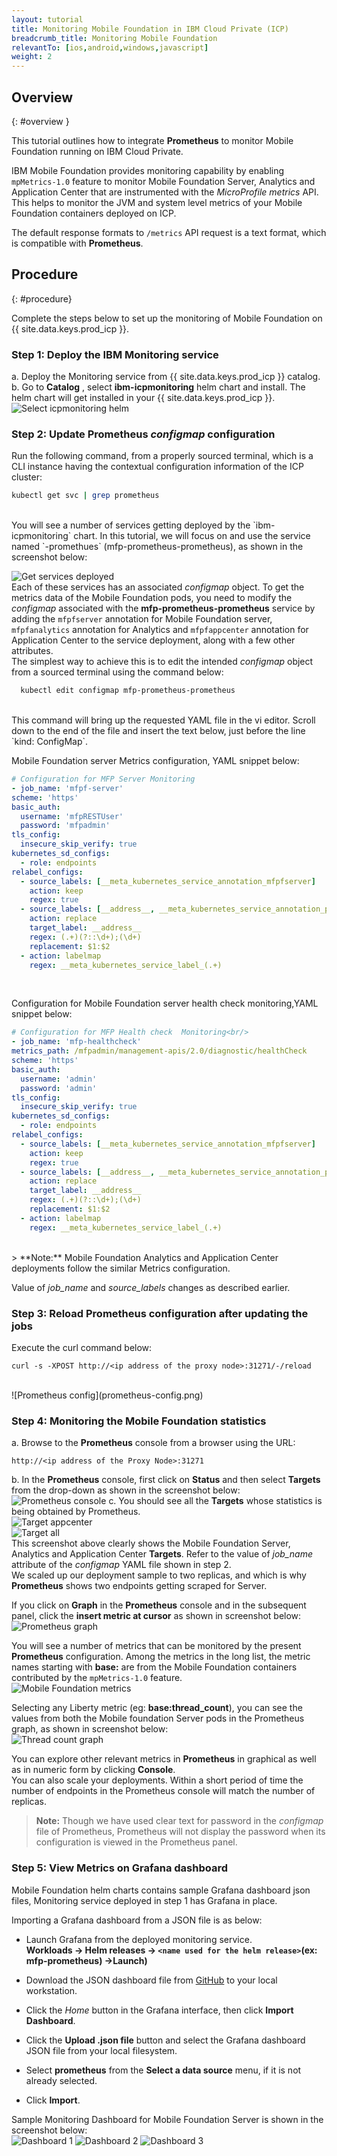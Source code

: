 ```yaml
---
layout: tutorial
title: Monitoring Mobile Foundation in IBM Cloud Private (ICP)
breadcrumb_title: Monitoring Mobile Foundation
relevantTo: [ios,android,windows,javascript]
weight: 2
---
```

<!-- NLS_CHARSET=UTF-8 -->
## Overview
{: #overview }

This tutorial outlines how to integrate **Prometheus** to monitor Mobile Foundation running on IBM Cloud Private.

IBM Mobile Foundation provides monitoring capability by enabling `mpMetrics-1.0` feature to monitor Mobile Foundation Server, Analytics and Application Center that are instrumented with the *MicroProfile metrics* API. This helps to monitor the JVM and system level metrics of your Mobile Foundation containers deployed on ICP.

The default response formats to `/metrics` API request is a text format, which is compatible with **Prometheus**.


## Procedure
{: #procedure}

Complete the steps below to set up the monitoring of Mobile Foundation on {{ site.data.keys.prod_icp }}.

### Step 1: Deploy the IBM Monitoring service
a.  Deploy the Monitoring service from {{ site.data.keys.prod_icp }} catalog.<br/>
b.  Go to **Catalog** , select **ibm-icpmonitoring** helm chart and install. The helm chart will get installed in your {{ site.data.keys.prod_icp }}.<br/>
    ![Select icpmonitoring helm](select-monitoring-helm.png)

### Step 2: Update **Prometheus** *configmap* configuration

Run the following command, from a properly sourced terminal, which is a CLI instance having the contextual configuration information of the ICP cluster:<br/>
```bash
kubectl get svc | grep prometheus
```
<br/>
You will see a number of services getting deployed by the `ibm-icpmonitoring` chart. In this tutorial, we will focus on and use the service named `<name used for the helm release>-promethues` (mfp-prometheus-prometheus), as shown in the screenshot below:<br/>

![Get services deployed](get-svcs-helm.png)
<br/>
Each of these services has an associated *configmap* object. To get the metrics data of the Mobile Foundation pods, you need to modify the *configmap* associated with the **mfp-prometheus-prometheus** service by adding the `mfpfserver` annotation for Mobile Foundation server, `mfpfanalytics` annotation for Analytics and `mfpfappcenter` annotation for Application Center to the service deployment, along with a few other attributes.<br/>
The simplest way to achieve this is to edit the intended *configmap* object from a sourced terminal using the command below:<br/>
```bash
  kubectl edit configmap mfp-prometheus-prometheus
  ```
<br/>
This command will bring up the requested YAML file in the vi editor.  Scroll down to the end of the file and insert the text below, just before the line `kind: ConfigMap`.

Mobile Foundation server Metrics configuration, YAML snippet below:<br/>

```yaml
# Configuration for MFP Server Monitoring
- job_name: 'mfpf-server'
scheme: 'https'
basic_auth:
  username: 'mfpRESTUser'
  password: 'mfpadmin'
tls_config:
  insecure_skip_verify: true
kubernetes_sd_configs:
  - role: endpoints
relabel_configs:
  - source_labels: [__meta_kubernetes_service_annotation_mfpfserver]
    action: keep
    regex: true
  - source_labels: [__address__, __meta_kubernetes_service_annotation_prometheus_io_port]
    action: replace
    target_label: __address__
    regex: (.+)(?::\d+);(\d+)
    replacement: $1:$2
  - action: labelmap
    regex: __meta_kubernetes_service_label_(.+)
```    
<br/>

Configuration for Mobile Foundation server health check monitoring,YAML snippet below:<br/>

```yaml
# Configuration for MFP Health check  Monitoring<br/>
- job_name: 'mfp-healthcheck'
metrics_path: /mfpadmin/management-apis/2.0/diagnostic/healthCheck
scheme: 'https'
basic_auth:
  username: 'admin'
  password: 'admin'
tls_config:
  insecure_skip_verify: true
kubernetes_sd_configs:
  - role: endpoints
relabel_configs:
  - source_labels: [__meta_kubernetes_service_annotation_mfpfserver]
    action: keep
    regex: true
  - source_labels: [__address__, __meta_kubernetes_service_annotation_prometheus_io_port]
    action: replace
    target_label: __address__
    regex: (.+)(?::\d+);(\d+)
    replacement: $1:$2
  - action: labelmap
    regex: __meta_kubernetes_service_label_(.+)
```
<br/>
> **Note:** Mobile Foundation Analytics and Application Center deployments follow the similar Metrics configuration.

Value of *job_name* and *source_labels* changes as described earlier.
  
### Step 3: Reload **Prometheus** configuration after updating the jobs
Execute the curl command below:<br/>
```cURL
curl -s -XPOST http://<ip address of the proxy node>:31271/-/reload
```
<br/>
![Prometheus config](prometheus-config.png)

### Step 4: Monitoring the Mobile Foundation statistics

a. Browse to the **Prometheus** console from a browser using the URL: <br/>
```
http://<ip address of the Proxy Node>:31271
```
b. In the **Prometheus** console, first click on **Status** and then select **Targets** from the drop-down as shown in the screenshot below:<br/>
  ![Prometheus console](prometheus-console.png)
c. You should see all the **Targets** whose statistics is being obtained by Prometheus.<br/>
  ![Target appcenter](target-appcenter.png)<br/>
  ![Target all](target-all.png)
<br/>
  This screenshot above clearly shows the Mobile Foundation Server, Analytics and Application Center **Targets**. Refer to the value of *job_name* attribute of the *configmap* YAML file shown in step 2.<br/>
  We scaled up our deployment sample to two replicas, and which is why **Prometheus** shows two endpoints getting scraped for Server.<br/>

  If you click on **Graph** in the **Prometheus** console and in the subsequent panel, click the **insert metric at cursor** as shown in screenshot below:<br/>
  ![Prometheus graph](graph-config.png)

  You will see a number of metrics that can be monitored by the present **Prometheus** configuration. Among the metrics in the long list, the metric names starting with **base:** are from the Mobile Foundation containers contributed by the `mpMetrics-1.0` feature.<br/>
  ![Mobile Foundation metrics](metrics.png)

  Selecting any Liberty metric (eg: **base:thread_count**), you can see the values from both the Mobile foundation Server pods in the Prometheus graph, as shown in screenshot below:<br/>
  ![Thread count graph](thread-count-graph.png)

  You can explore other relevant metrics in **Prometheus** in graphical as well as in numeric form by clicking **Console**.<br/>
  You can also scale your deployments. Within a short period of time the number of endpoints in the Prometheus console will match the number of replicas.  <br/>

  >**Note:** Though we have used clear text for password in the *configmap* file of Prometheus, Prometheus will not display the password when its configuration is viewed in the Prometheus panel.

### Step 5: View Metrics on **Grafana** dashboard
Mobile Foundation helm charts contains sample Grafana dashboard json files, Monitoring service deployed in step 1 has Grafana in place.<br/>

Importing a Grafana dashboard from a JSON file is as below:<br/>

* Launch Grafana from the deployed monitoring service.<br/>
  <b>Workloads -> Helm releases -> `<name used for the helm release>`(ex: mfp-prometheus) ->Launch)</b>

* Download the JSON dashboard file from [GitHub](https://github.ibm.com/IBMPrivateCloud/charts/tree/master/stable/ibm-mfpf-server-prod/additionalFiles/ibm-mfpf-server-prod-grafanadashboard.json) to your local workstation.   <br/>

* Click the *Home* button in the Grafana interface, then click **Import Dashboard**.<br/>

* Click the **Upload .json file** button and select the Grafana dashboard JSON file from your local filesystem.<br/>

* Select **prometheus** from the **Select a data source** menu, if it is not already selected.<br/>

* Click **Import**.<br/>

Sample Monitoring Dashboard for Mobile Foundation Server is shown in the screenshot below:<br/>
![Dashboard 1](dashboard-1.png)
![Dashboard 2](dashboard-2.png)
![Dashboard 3](dashboard-3.png)
